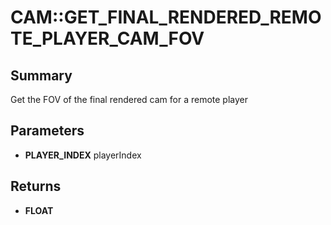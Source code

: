 # CAM::GET_FINAL_RENDERED_REMOTE_PLAYER_CAM_FOV

## Summary
Get the FOV of the final rendered cam for a remote player

## Parameters
* **PLAYER_INDEX** playerIndex

## Returns
* **FLOAT**